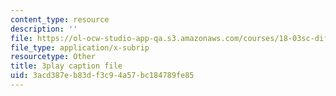 ```yaml
---
content_type: resource
description: ''
file: https://ol-ocw-studio-app-qa.s3.amazonaws.com/courses/18-03sc-differential-equations-fall-2011/3acd387eb83df3c94a57bc184789fe85_zreI4HllD80.srt
file_type: application/x-subrip
resourcetype: Other
title: 3play caption file
uid: 3acd387e-b83d-f3c9-4a57-bc184789fe85
---
```

